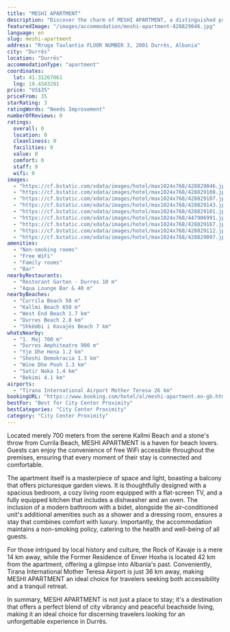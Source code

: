 ```yaml
---
title: "MESHI APARTMENT"
description: "Discover the charm of MESHI APARTMENT, a distinguished property that stands out for its serene terrace and inviting bar, situated in the vibrant heart of Durrës."
featuredImage: "/images/accommodation/meshi-apartment-428829046.jpg"
language: en
slug: meshi-apartment
address: "Rruga Taulantia FLOOR NUMBER 3, 2001 Durrës, Albania"
city: "Durrës"
location: "Durrës"
accommodationType: "apartment"
coordinates:
  lat: 41.31267061
  lng: 19.4343201
price: "US$35"
priceFrom: 35
starRating: 3
ratingWords: "Needs Improvement"
numberOfReviews: 0
ratings:
  overall: 0
  location: 0
  cleanliness: 0
  facilities: 0
  value: 0
  comfort: 0
  staff: 0
  wifi: 0
images:
  - "https://cf.bstatic.com/xdata/images/hotel/max1024x768/428829046.jpg?k=a8ee82b2d7bb36bd67debe4e7e66f6102aaa536f8e191cd2e212ce501daae58f&o=&hp=1"
  - "https://cf.bstatic.com/xdata/images/hotel/max1024x768/428829108.jpg?k=503973bb53869d7c4af7ae4cf774bfe1eb66bee94102f1120ddefe83f01f9030&o=&hp=1"
  - "https://cf.bstatic.com/xdata/images/hotel/max1024x768/428829107.jpg?k=91ff14466deda4ac0d222cec95206e8a6785f440acfbfe69e3bee75b141a38c4&o=&hp=1"
  - "https://cf.bstatic.com/xdata/images/hotel/max1024x768/428829143.jpg?k=8b59a12fed4234b5881b59f0abdcd537ec971008c858979505d12c7c8db4e61a&o=&hp=1"
  - "https://cf.bstatic.com/xdata/images/hotel/max1024x768/428829101.jpg?k=272707e1e355d50ec0acac7b0b153b9d28a825b901246e8630fe4aedecce5037&o=&hp=1"
  - "https://cf.bstatic.com/xdata/images/hotel/max1024x768/447906991.jpg?k=3e162b233c7f6217b6903709b8b29fafb994343cff59271c22be41bf9263253e&o=&hp=1"
  - "https://cf.bstatic.com/xdata/images/hotel/max1024x768/428829167.jpg?k=c6a00ef95b185081be82a06d63e1a9ae063cd53ee67dfe2a89d07031daabdb01&o=&hp=1"
  - "https://cf.bstatic.com/xdata/images/hotel/max1024x768/428829112.jpg?k=1a48b2ed7734724d7af1b7cd6a4e15df07f27f5dd7cb0247f42645d3ca319307&o=&hp=1"
  - "https://cf.bstatic.com/xdata/images/hotel/max1024x768/428829097.jpg?k=06c3b099cf928cbb36a42866427728652616b356fd2f3f8ed9308eda4db3f69e&o=&hp=1"
amenities:
  - "Non-smoking rooms"
  - "Free WiFi"
  - "Family rooms"
  - "Bar"
nearbyRestaurants:
  - "Restorant Garten - Durres 10 m"
  - "Aqua Lounge Bar & 40 m"
nearbyBeaches:
  - "Currila Beach 50 m"
  - "Kallmi Beach 650 m"
  - "West End Beach 1.7 km"
  - "Durres Beach 2.8 km"
  - "Shkëmbi i Kavajës Beach 7 km"
whatsNearby:
  - "1. Maj 700 m"
  - "Durres Amphiteatre 900 m"
  - "Yje Dhe Hena 1.2 km"
  - "Sheshi Demokracia 1.3 km"
  - "Wine Dhe Pooh 1.3 km"
  - "Sotir Noka 1.4 km"
  - "Bekimi 4.1 km"
airports:
  - "Tirana International Airport Mother Teresa 26 km"
bookingURL: "https://www.booking.com/hotel/al/meshi-apartment.en-gb.html?aid=8035640"
bestFor: "Best for City Center Proximity"
bestCategories: "City Center Proximity"
category: "City Center Proximity"
---
```


Located merely 700 meters from the serene Kallmi Beach and a stone's throw from Currila Beach, MESHI APARTMENT is a haven for beach lovers. Guests can enjoy the convenience of free WiFi accessible throughout the premises, ensuring that every moment of their stay is connected and comfortable.

The apartment itself is a masterpiece of space and light, boasting a balcony that offers picturesque garden views. It is thoughtfully designed with a spacious bedroom, a cozy living room equipped with a flat-screen TV, and a fully equipped kitchen that includes a dishwasher and an oven. The inclusion of a modern bathroom with a bidet, alongside the air-conditioned unit's additional amenities such as a shower and a dressing room, ensures a stay that combines comfort with luxury. Importantly, the accommodation maintains a non-smoking policy, catering to the health and well-being of all guests.

For those intrigued by local history and culture, the Rock of Kavaje is a mere 14 km away, while the Former Residence of Enver Hoxha is located 42 km from the apartment, offering a glimpse into Albania's past. Conveniently, Tirana International Mother Teresa Airport is just 36 km away, making MESHI APARTMENT an ideal choice for travelers seeking both accessibility and a tranquil retreat.

In summary, MESHI APARTMENT is not just a place to stay; it's a destination that offers a perfect blend of city vibrancy and peaceful beachside living, making it an ideal choice for discerning travelers looking for an unforgettable experience in Durrës.